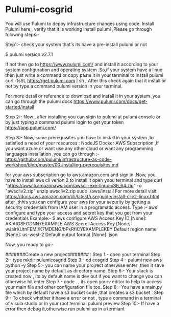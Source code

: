 # Pulumi-cosgrid
You will use Pulumi to depoy infrastructure changes using code. Install Pulumi here , verify that it is working install pulumi ,Please go through folowing steps:-

Step1:- check your system that's its  have a pre-install pulumi or not

$ pulumi version
v2.7.1

If not then go to https://www.pulumi.com/ and install it according to your system configuration and operating system .So,if your system have a linux then just write a command or copy paste it in your terminal to install pulumi 
curl -fsSL https://get.pulumi.com | sh , 
After this check again that it install or not by type a command  pulumi version in your terminal.

For more detail or reference to download and install it in your system ,you can go through the pulumi docs https://www.pulumi.com/docs/get-started/install

Step 2:- Now , after installing you can sigin to pulumi at pulumi console or by just typing a command pulumi login to get your token https://app.pulumi.com/ 

Step 3:- Now, some prerequisites you have to install in your system ,to satisfied a need of your resources :
NodeJS
Docker
AWS Subscription ,If you want azure or want use any other cloud or want any programming languages installation ,you can go through :-
https://github.com/pulumi/infrastructure-as-code-workshop/blob/master/00-installing-prerequisites.md

for your aws subscription go to aws.amazon.com and sign in .Now, you have to install aws cli verion 2 to install it open yoou terminal and type 
curl "https://awscli.amazonaws.com/awscli-exe-linux-x86_64.zip" -o "awscliv2.zip"
unzip awscliv2.zip
sudo ./aws/install
For more detail visit https://docs.aws.amazon.com/cli/latest/userguide/install-cliv2-linux.html
after ,thhis you can configure your aws for your security by getting a security credentials from IAM user in a programatic access.
Type :- aws configure
 and type your access and secret key that you get from your credentials
 Example:-
 $ aws configure
AWS Access Key ID [None]: AKIAIOSFODNN7EXAMPLE
AWS Secret Access Key [None]: wJalrXUtnFEMI/K7MDENG/bPxRfiCYEXAMPLEKEY
Default region name [None]: us-west-2
Default output format [None]: json


Now, you ready to go:-


#######Create a new project####### :
Step 1:- open your terminal
Step 2:- type mkdir pulumicosgrid
Step 3:- cd cosgrid
Step 4:- pulumi new aws python -y
Step 5:- you can name your projrect otherwise enter ,then it save your project name by default as directory name.
Step 6:- Your stack is created now , its by default name is dev but if you want to change you can otherwise hit enter
Step 7:- code . , its open yourv editor to help to access your main file and other configuration file too.
Step 8:- You have a main.py file which by default have a s3 bucket code ,that creates a s3 bucket .
Step 9:- To check whether it have a error or not , type a command in a terminal of visula studio or in your root terminal pulumi preview
Step 10:- If have a error then debug it,otherwise run pulumi up in a termianl.
